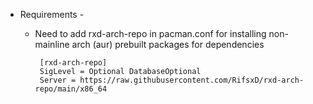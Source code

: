 * Requirements -
   * Need to add rxd-arch-repo in pacman.conf for installing non-mainline arch (aur) prebuilt packages for dependencies 
         
          [rxd-arch-repo]
          SigLevel = Optional DatabaseOptional
          Server = https://raw.githubusercontent.com/RifsxD/rxd-arch-repo/main/x86_64
